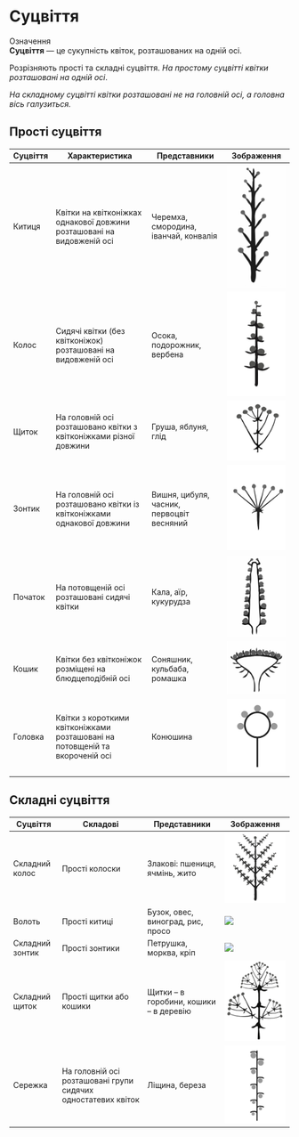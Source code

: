 # Суцвіття

<div class="eoz-wrap">
<span class="eoz">Означення</span>
<div class="eoz-text">
<b>Суцвiття</b> — це сукупнiсть квiток, розташованих на однiй осi.
</div>
</div>

Розрізняють <span class="p1">прості</span> та <span class="p1">складні</span> суцвіття. *На простому суцвітті квітки розташовані на одній осі*.

*На складному суцвітті квітки розташовані не на головній осі, а головна вісь галузиться.*

Прості суцвіття
---------------

<table>
<thead>
<tr>
<th>Суцвiття</th>
<th>Характеристика</th>
<th>Представники</th>
<th>Зображення</th>
</tr>
</thead>
<tbody>
<tr>
<td>Китиця</td>
<td>Квiтки на квiтконiжках
однакової довжини розташованi на видовженiй осi</td>
<td>Черемха, смородина, iванчай, конвалiя</td>
<td><img src="pic2.jpg"></td>
</tr>
<tr>
<td>Колос</td>
<td>Сидячi квiтки (без квiтконiжок) розташованi на видовженiй осi</td>
<td>Осока, подорожник, вербена</td>
<td><img src="pic4.jpg"></td>
</tr>
<tr>
<td>Щиток</td>
<td>На головнiй осi розташовано квiтки з квiтконiжками рiзної довжини</td>
<td>Груша, яблуня, глiд</td>
<td><img src="pic6.jpg"></td>
</tr>
<tr>
<td>Зонтик</td>
<td>На головнiй осi розташовано квiтки iз квiтконiжками однакової довжини</td>
<td>Вишня, цибуля, часник, первоцвiт весняний</td>
<td><img src="pic8.jpg"></td>
</tr>
<tr>
<td>Початок</td>
<td>На потовщенiй осi розташованi сидячi квiтки</td>
<td>Кала, аїр, кукурудза</td>
<td><img src="pic10.jpg"></td>
</tr>
<tr>
<td>Кошик</td>
<td>Квiтки без квiтконiжок розмiщенi на блюдцеподiбнiй осi</td>
<td>Соняшник, кульбаба, ромашка</td>
<td><img src="pic12.jpg"></td>
</tr>
<tr>
<td>Головка</td>
<td>Квiтки з короткими квiтконiжками розташованi на потовщенiй та вкороченiй осi</td>
<td>Конюшина</td>
<td><img src="pic14_new.jpg"></td>
</tr>
</tbody>
</table>

Складні суцвіття
----------------

<table>
<thead>
<tr>
<th>Суцвiття</th>
<th>Складові</th>
<th>Представники</th>
<th>Зображення</th>
</tr>
</thead>
<tbody>
<tr>
<td>Складний колос</td>
<td>Прості колоски</td>
<td>Злакові: пшениця, ячмінь, жито</td>
<td><img src="pic4_skl.jpg"></td>
</tr>
<tr>
<td>Волоть</td>
<td>Прості китиці</td>
<td>Бузок, овес, виноград, рис, просо</td>
<td><img src="pic2_skl"></td>
</tr>
<tr>
<td>Складний зонтик</td>
<td>Прості зонтики</td>
<td>Петрушка, морква, кріп</td>
<td><img src="pic8_skl"></td>
</tr>
<tr>
<td>Складний щиток</td>
<td>Прості щитки або кошики</td>
<td>Щитки – в горобини, кошики – в деревію</td>
<td><img src="pic6_skl.jpg"></td>
</tr>
<tr>
<td>Сережка</td>
<td>На головній осі розташовані групи сидячих одностатевих квіток </td>
<td>Ліщина, береза</td>
<td><img src="Seka.jpg"></td>
</tr>
</tbody>
</table>


